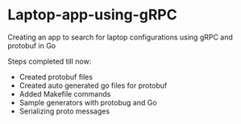 # Laptop-app-using-gRPC
Creating an app to search for laptop configurations using gRPC and protobuf in Go

Steps completed till now:
- Created protobuf files
- Created auto generated go files for protobuf
- Added Makefile commands
- Sample generators with protobug and Go
- Serializing proto messages